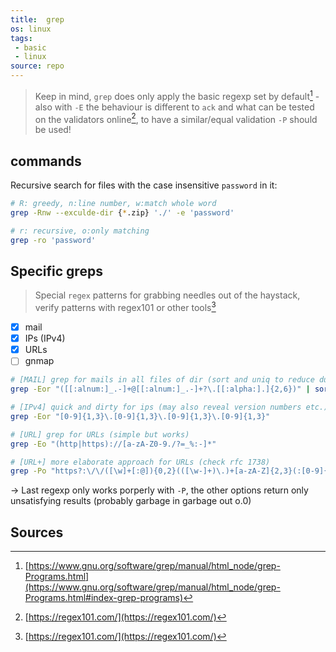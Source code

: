 ```yaml
---
title:  grep
os: linux
tags:
 - basic
 - linux
source: repo
---
```


> Keep in mind, `grep` does only apply the basic regexp set by default[^1] - also with `-E` the behaviour is different to `ack` and what can be tested on the validators online[^2], to have a similar/equal validation `-P` should be used!

## commands

Recursive search for files with the case insensitive `password` in it:

```bash
# R: greedy, n:line number, w:match whole word
grep -Rnw --exculde-dir {*.zip} './' -e 'password'

# r: recursive, o:only matching
grep -ro 'password'
```

## Specific greps

> Special `regex` patterns for grabbing needles out of the haystack, verify patterns with regex101 or other tools[^2]

- [x] mail
- [x] IPs (IPv4)
- [x] URLs
- [ ] gnmap

```bash
# [MAIL] grep for mails in all files of dir (sort and uniq to reduce duplicates)
grep -Eor "([[:alnum:]_.-]+@[[:alnum:]_.-]+?\.[[:alpha:].]{2,6})" | sort | uniq

# [IPv4] quick and dirty for ips (may also reveal version numbers etc.)
grep -Eor "[0-9]{1,3}\.[0-9]{1,3}\.[0-9]{1,3}\.[0-9]{1,3}"

# [URL] grep for URLs (simple but works)
grep -Eo "(http|https)://[a-zA-Z0-9./?=_%:-]*"

# [URL+] more elaborate approach for URLs (check rfc 1738)
grep -Po "https?:\/\/([\w]+[:@]){0,2}(([\w-]+)\.)+[a-zA-Z]{2,3}(:[0-9]{2,5})?(\/[\w-]+)*[\/\?#\w=%&-]*"
```

-> Last regexp only works porperly with `-P`, the other options return only unsatisfying results (probably garbage in garbage out o.0)

## Sources

[^1]: [https://www.gnu.org/software/grep/manual/html_node/grep-Programs.html](https://www.gnu.org/software/grep/manual/html_node/grep-Programs.html#index-grep-programs)
[^2]: [https://regex101.com/](https://regex101.com/)